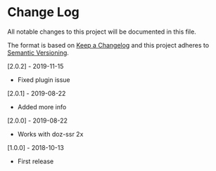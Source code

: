 # Change Log
All notable changes to this project will be documented in this file.

The format is based on [Keep a Changelog](http://keepachangelog.com/)
and this project adheres to [Semantic Versioning](http://semver.org/).

[2.0.2] - 2019-11-15
- Fixed plugin issue

[2.0.1] - 2019-08-22
- Added more info

[2.0.0] - 2019-08-22
- Works with doz-ssr 2x

[1.0.0] - 2018-10-13
- First release